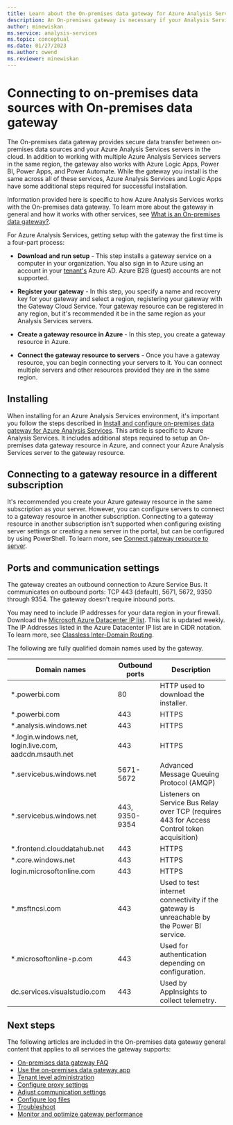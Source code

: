 ```yaml
---
title: Learn about the On-premises data gateway for Azure Analysis Services | Microsoft Docs
description: An On-premises gateway is necessary if your Analysis Services server in Azure will connect to on-premises data sources.
author: minewiskan
ms.service: analysis-services
ms.topic: conceptual
ms.date: 01/27/2023
ms.author: owend
ms.reviewer: minewiskan
---
```

# Connecting to on-premises data sources with On-premises data gateway

The On-premises data gateway provides secure data transfer between on-premises data sources and your Azure Analysis Services servers in the cloud. In addition to working with multiple Azure Analysis Services servers in the same region, the gateway also works with Azure Logic Apps, Power BI, Power Apps, and Power Automate. While the gateway you install is the same across all of these services, Azure Analysis Services and Logic Apps have some additional steps required for successful installation.

Information provided here is specific to how Azure Analysis Services works with the On-premises data gateway. To learn more about the gateway in general and how it works with other services, see [What is an On-premises data gateway?](/data-integration/gateway/service-gateway-onprem).

For Azure Analysis Services, getting setup with the gateway the first time is a four-part process:

- **Download and run setup** - This step installs a gateway service on a computer in your organization. You also sign in to Azure using an account in your [tenant's](/previous-versions/azure/azure-services/jj573650(v=azure.100)#what-is-an-azure-ad-tenant) Azure AD. Azure B2B (guest) accounts are not supported.

- **Register your gateway** - In this step, you specify a name and recovery key for your gateway and select a region, registering your gateway with the Gateway Cloud Service. Your gateway resource can be registered in any region, but it's recommended it be in the same region as your Analysis Services servers. 

- **Create a gateway resource in Azure** - In this step, you create a gateway resource in Azure.

- **Connect the gateway resource to servers** - Once you have a gateway resource, you can begin connecting your servers to it. You can connect multiple servers and other resources provided they are in the same region.

## Installing

When installing for an Azure Analysis Services environment, it's important you follow the steps described in [Install and configure on-premises data gateway for Azure Analysis Services](analysis-services-gateway-install.md). This article is specific to Azure Analysis Services. It includes additional steps required to setup an On-premises data gateway resource in Azure, and connect your Azure Analysis Services server to the gateway resource.

## Connecting to a gateway resource in a different subscription

It's recommended you create your Azure gateway resource in the same subscription as your server. However, you can configure servers to connect to a gateway resource in another subscription. Connecting to a gateway resource in another subscription isn't supported when configuring existing server settings or creating a new server in the portal, but can be configured by using PowerShell. To learn more, see [Connect gateway resource to server](analysis-services-gateway-install.md#connect-gateway-resource-to-server).

## Ports and communication settings

The gateway creates an outbound connection to Azure Service Bus. It communicates on outbound ports: TCP 443 (default), 5671, 5672, 9350 through 9354.  The gateway doesn't require inbound ports.

You may need to include IP addresses for your data region in your firewall. Download the [Microsoft Azure Datacenter IP list](https://www.microsoft.com/download/details.aspx?id=56519). This list is updated weekly. The IP Addresses listed in the Azure Datacenter IP list are in CIDR notation. To learn more, see [Classless Inter-Domain Routing](https://en.wikipedia.org/wiki/Classless_Inter-Domain_Routing).

The following are fully qualified domain names used by the gateway.

| Domain names | Outbound ports | Description |
| --- | --- | --- |
| *.powerbi.com |80 |HTTP used to download the installer. |
| *.powerbi.com |443 |HTTPS |
| *.analysis.windows.net |443 |HTTPS |
| *.login.windows.net, login.live.com, aadcdn.msauth.net |443 |HTTPS |
| *.servicebus.windows.net |5671-5672 |Advanced Message Queuing Protocol (AMQP) |
| *.servicebus.windows.net |443, 9350-9354 |Listeners on Service Bus Relay over TCP (requires 443 for Access Control token acquisition) |
| *.frontend.clouddatahub.net |443 |HTTPS |
| *.core.windows.net |443 |HTTPS |
| login.microsoftonline.com |443 |HTTPS |
| *.msftncsi.com |443 |Used to test internet connectivity if the gateway is unreachable by the Power BI service. |
| *.microsoftonline-p.com |443 |Used for authentication depending on configuration. |
| dc.services.visualstudio.com    |443 |Used by AppInsights to collect telemetry. |

## Next steps 

The following articles are included in the On-premises data gateway general content that applies to all services the gateway supports:

* [On-premises data gateway FAQ](/data-integration/gateway/service-gateway-onprem-faq)   
* [Use the on-premises data gateway app](/data-integration/gateway/service-gateway-app)   
* [Tenant level administration](/data-integration/gateway/service-gateway-tenant-level-admin)
* [Configure proxy settings](/data-integration/gateway/service-gateway-proxy)   
* [Adjust communication settings](/data-integration/gateway/service-gateway-communication)   
* [Configure log files](/data-integration/gateway/service-gateway-log-files)   
* [Troubleshoot](/data-integration/gateway/service-gateway-tshoot)
* [Monitor and optimize gateway performance](/data-integration/gateway/service-gateway-performance)
